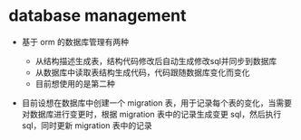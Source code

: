 # database management

* 基于 orm 的数据库管理有两种
  * 从结构描述生成表，结构代码修改后自动生成修改sql并同步到数据库
  * 从数据库中读取表结构生成代码，代码跟随数据库变化而变化
  * 目前想使用的是第二种

* 目前设想在数据库中创建一个 migration 表，用于记录每个表的变化，当需要对数据库进行变更时，根据 migration 表中的记录生成变更 sql，然后执行 sql，同时更新 migration 表中的记录
